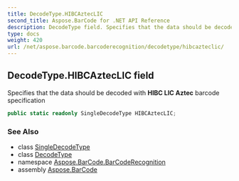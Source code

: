 ```yaml
---
title: DecodeType.HIBCAztecLIC
second_title: Aspose.BarCode for .NET API Reference
description: DecodeType field. Specifies that the data should be decoded with HIBC LIC Aztec barcode specification
type: docs
weight: 420
url: /net/aspose.barcode.barcoderecognition/decodetype/hibcazteclic/
---
```

## DecodeType.HIBCAztecLIC field

Specifies that the data should be decoded with **HIBC LIC Aztec** barcode specification

```csharp
public static readonly SingleDecodeType HIBCAztecLIC;
```

### See Also

* class [SingleDecodeType](../../singledecodetype/)
* class [DecodeType](../)
* namespace [Aspose.BarCode.BarCodeRecognition](../../../aspose.barcode.barcoderecognition/)
* assembly [Aspose.BarCode](../../../)


